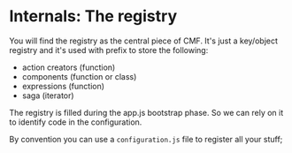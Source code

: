 # Internals: The registry

You will find the registry as the central piece of CMF.
It's just a key/object registry and it's used with prefix to store the following:

* action creators (function)
* components (function or class)
* expressions (function)
* saga (iterator)

The registry is filled during the app.js bootstrap phase. So we can rely on it
to identify code in the configuration.

By convention you can use a `configuration.js` file to register all your stuff;

